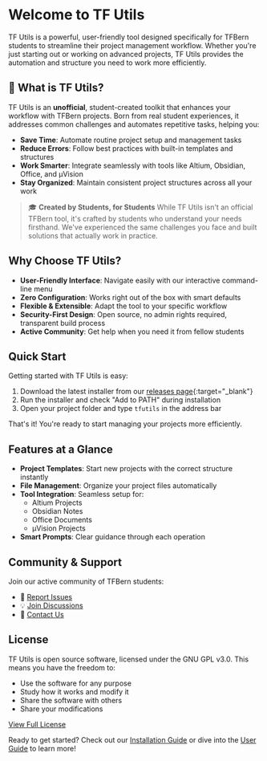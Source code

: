 # Welcome to TF Utils

TF Utils is a powerful, user-friendly tool designed specifically for TFBern students to streamline their project
management workflow. Whether you're just starting out or working on advanced projects, TF Utils provides the automation
and structure you need to work more efficiently.

## 🎯 What is TF Utils?

TF Utils is an **unofficial**, student-created toolkit that enhances your workflow with TFBern projects. Born from real
student experiences, it addresses common challenges and automates repetitive tasks, helping you:

- **Save Time**: Automate routine project setup and management tasks
- **Reduce Errors**: Follow best practices with built-in templates and structures
- **Work Smarter**: Integrate seamlessly with tools like Altium, Obsidian, Office, and µVision
- **Stay Organized**: Maintain consistent project structures across all your work

> 🎓 **Created by Students, for Students**
> While TF Utils isn't an official TFBern tool, it's crafted by students who understand your needs firsthand. We've
> experienced the same challenges you face and built solutions that actually work in practice.

## Why Choose TF Utils?

- **User-Friendly Interface**: Navigate easily with our interactive command-line menu
- **Zero Configuration**: Works right out of the box with smart defaults
- **Flexible & Extensible**: Adapt the tool to your specific workflow
- **Security-First Design**: Open source, no admin rights required, transparent build process
- **Active Community**: Get help when you need it from fellow students

## Quick Start

Getting started with TF Utils is easy:

1. Download the latest installer from our [releases page](https://github.com/ImGajeed76/tfUtils/releases){:target="_blank"}
2. Run the installer and check "Add to PATH" during installation
3. Open your project folder and type `tfutils` in the address bar

That's it! You're ready to start managing your projects more efficiently.

## Features at a Glance

- **Project Templates**: Start new projects with the correct structure instantly
- **File Management**: Organize your project files automatically
- **Tool Integration**: Seamless setup for:
    - Altium Projects
    - Obsidian Notes
    - Office Documents
    - µVision Projects
- **Smart Prompts**: Clear guidance through each operation

## Community & Support

Join our active community of TFBern students:

- 📝 [Report Issues](https://github.com/ImGajeed76/tfUtils/issues)
- 💡 [Join Discussions](https://github.com/ImGajeed76/tfUtils/discussions)
- 📧 [Contact Us](mailto:github.staging362@passmail.net)

## License

TF Utils is open source software, licensed under the GNU GPL v3.0. This means you have the freedom to:

- Use the software for any purpose
- Study how it works and modify it
- Share the software with others
- Share your modifications

[View Full License](LICENSE)

Ready to get started? Check out our [Installation Guide](installation.md) or dive into the [User Guide](user-guide.md)
to learn more!
